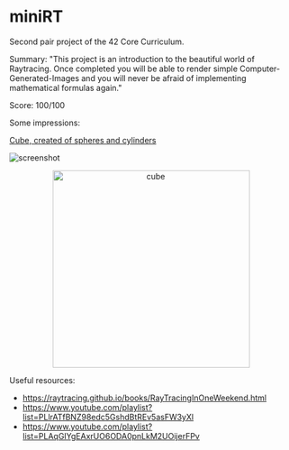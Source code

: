 # miniRT

Second pair project of the 42 Core Curriculum.

Summary: 
"This project is an introduction to the beautiful world of Raytracing.
Once completed you will be able to render simple Computer-Generated-Images and you
will never be afraid of implementing mathematical formulas again."

Score: 100/100

Some impressions:

[Cube, created of spheres and cylinders](https://github.com/chilituna/miniRT/blob/main/images/cube.png)

![screenshot](main/images/cube.png)

<p align="center">
  <img src="[https://github.com/chilituna/miniRT/blob/main/images/cube.png]" width="350" title="cube">
</p>

Useful resources:
- https://raytracing.github.io/books/RayTracingInOneWeekend.html
- https://www.youtube.com/playlist?list=PLlrATfBNZ98edc5GshdBtREv5asFW3yXl
- https://www.youtube.com/playlist?list=PLAqGIYgEAxrUO6ODA0pnLkM2UOijerFPv
